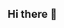 ## Hi there 👋

<!--
**rafamsouza1702/rafamsouza1702** is a ✨ _special_ ✨ repository because its ME.

# 👋 Hey, I'm Rafael Marques

## 🌩️ Aspiring Cloud Solution Architect | Tech Lead @ SumUp

🎯 I'm a **Tech Lead ** transitioning into a full-fledged **Cloud Solution Architect**.  
At the moment, I lead Contact Center platform efforts across **the globe**, delivering global-scale solutions in high-availability environments.

With over **10 years of experience**, I’m combining deep technical leadership with hands-on cloud architecture — currently focused on **AWS**, **serverless**, **event-driven systems**, and **voice platforms like Amazon Connect and Lex**.

---

## ☁️ Cloud Skills & Tools

- **AWS Core Services**: EC2, S3, IAM, VPC, CloudWatch, Lambda, SQS, SNS, DynamoDB, RDS, API Gateway, Route 53  
- **Serverless Architectures**: Lambda, Step Functions, EventBridge, SQS  
- **Infrastructure as Code**: AWS SAM, CloudFormation, Terraform (WIP)  
- **Python Automation**: boto3, FastAPI, script orchestration  
- **CI/CD**: GitHub Actions, CodePipeline (in progress)  
- **Monitoring & Security**: CloudWatch Logs, X-Ray, IAM best practices  

---

## 🎧 Contact Center Expertise

Over the years, I’ve built, led and integrated **contact center** solutions at global scale, working with multiple platforms:

| Platform          | Experience Highlights |
|-------------------|------------------------|
| **Genesys Cloud** | Voice/IVR flows, APIs, agent setup, architecture and expansion |
| **Five9**         | Routing logic, IVR design, CRM integrations, reporting |
| **Vonage**        | Programmable Voice, number provisioning, API integrations |
| **Amazon Connect** _(hands-on)_ | Contact flows, Lex bots, Lambda integrations, S3 call storage, callback APIs |

I'm currently building a public portfolio showcasing real-world **Amazon Connect** projects:  
👉 IVR flows, Lex bots, Lambda-backed integrations, serverless scheduling APIs and more.

---

## 🧠 What I’m Learning / Building

- 🛠️ **Contact Center portfolio on AWS** (Amazon Connect + Lex + Lambda + RDS)
- 🔄 Event-driven architecture with **SQS, Lambda & API Gateway**
- ☁️ **AWS Associate + Professional** certification path (currently Cloud Practitioner ✅)
- 🧪 Practical labs on serverless, networking, and multi-region deployments
- 💡 Design patterns for high-availability, fault-tolerance and cost optimization

---

## 🧩 Featured Projects

| Project | Description | Tech |
|--------|-------------|------|
| `order-bot` | Voice chatbot with Lex + Lambda + DynamoDB for order tracking | 🗣️🟦☁️ |
| `callback-api` | FastAPI backend to schedule callbacks using Connect & SQS | 🔁📞🧬 |
| `event-stream-demo` | EventBridge + Lambda + S3 pipeline | ⚙️📂☁️ |
| `multi-tier-app` | 3-tier architecture on AWS with VPC, ALB, EC2, RDS | 🏗️🛡️📡 |

> Full source code & walkthroughs coming soon to this repo!

---

## 📚 Certifications

- ✅ AWS Certified Cloud Practitioner (2025)
- 🎯 Studying for AWS Solutions Architect Associate
- 📌 Targeting Solutions Architect Professional by end of year

---

## 📊 GitHub Stats

![Rafael's GitHub stats](https://github-readme-stats.vercel.app/api?username=rafamsouza1702&show_icons=true&theme=radical)

[![Top Langs](https://github-readme-stats.vercel.app/api/top-langs/?username=rafamsouza1702&layout=compact&theme=radical)](https://github.com/anuraghazra/github-readme-stats)

---

## 🌐 Connect with Me

[![LinkedIn](https://img.shields.io/badge/-LinkedIn-blue?style=flat-square&logo=linkedin&logoColor=white)](https://www.linkedin.com/in/rafamarques17/)  
[![GitHub](https://img.shields.io/badge/-GitHub-black?style=flat-square&logo=github&logoColor=white)](https://github.com/rafamsouza1702)

---

> _"Designing great cloud systems isn't about what you build — it's about what you **enable**."_  
> — Me, probably after diagramming 3 architectures in draw.io 😅
